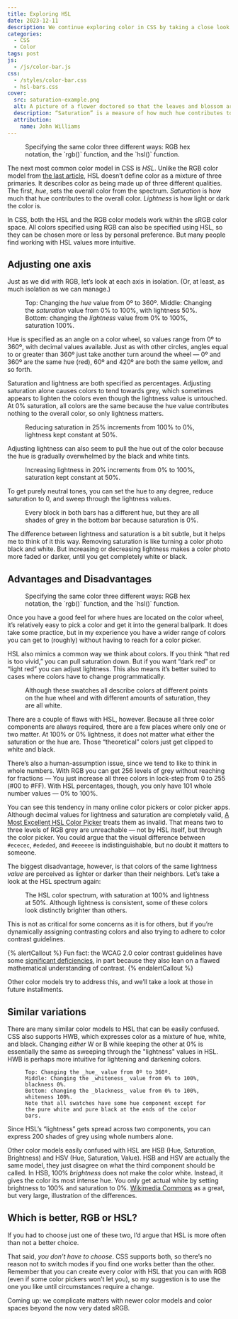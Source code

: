 ```yaml
---
title: Exploring HSL
date: 2023-12-11
description: We continue exploring color in CSS by taking a close look at HSL.
categories:
  - CSS
  - Color
tags: post
js:
  - /js/color-bar.js
css:
  - /styles/color-bar.css
  - hsl-bars.css
cover:
  src: saturation-example.png
  alt: A picture of a flower doctored so that the leaves and blossom are brilliant green and purple on the left, but fade into shades of grey on the right.
  description: “Saturation” is a measure of how much hue contributes to a color. Here is a picture of a Guzmania Bromeliad (I think) with saturation decreasing from left to right.
  attribution:
    name: John Williams
---
```


<figure class="right">
  <labeled-swatch color="#c414b3" label="#c414b3"></labeled-swatch>
  <labeled-swatch color="rgb(196 20 179)" label="rgb(196 20 179)"></labeled-swatch>
  <labeled-swatch color="hsl(306deg, 81%, 42%)" label="hsl(306deg 81% 42%)"></labeled-swatch>
  <figcaption>
    Specifying the same color three different ways: RGB hex notation, the `rgb()` function, and the `hsl()` function.
  </figcaption>
</figure>

The next most common color model in CSS is _HSL_. Unlike the RGB color model from [the last article](../exploring-rgb/), HSL doesn’t define color as a mixture of three primaries. It describes color as being made up of three different qualities. The first, _hue_, sets the overall color from the spectrum. _Saturation_ is how much that hue contributes to the overall color. _Lightness_ is how light or dark the color is.

In CSS, both the HSL and the RGB color models work within the sRGB color space. All colors specified using RGB can also be specified using HSL, so they can be chosen more or less by personal preference. But many people find working with HSL values more intuitive.

## Adjusting one axis

Just as we did with RGB, let’s look at each axis in isolation. (Or, at least, as much isolation as we can manage.)

<figure>
<color-bar numswatches="18" class="hsl hue" style="margin-bottom: 1rem;"></color-bar>
<color-bar numswatches="20" class="hsl saturation" style="margin-bottom: 1rem;"></color-bar>
<color-bar numswatches="20" class="hsl lightness" style="margin-bottom: 1rem;"></color-bar>
<figcaption>

  Top: Changing the _hue_ value from 0º to 360º.
  Middle: Changing the _saturation_ value from 0% to 100%, with lightness 50%.
  Bottom: changing the _lightness_ value from 0% to 100%, saturation 100%.

</figcaption>
</figure>

Hue is specified as an angle on a color wheel, so values range from 0º to 360º, with decimal values available. Just as with other circles, angles equal to or greater than 360º just take another turn around the wheel — 0º and 360º are the same hue (red), 60º and 420º are both the same yellow, and so forth.

Saturation and lightness are both specified as percentages. Adjusting saturation alone causes colors to tend towards grey, which sometimes appears to lighten the colors even though the lightness value is untouched. At 0% saturation, all colors are the same because the hue value contributes nothing to the overall color, so only lightness matters.

<figure>
  <color-bar numswatches="16" class="hsl hue" style="--s: 100%"></color-bar>
  <color-bar numswatches="16" class="hsl hue" style="--s: 75%"></color-bar>
  <color-bar numswatches="16" class="hsl hue" style="--s: 50%"></color-bar>
  <color-bar numswatches="16" class="hsl hue" style="--s: 25%"></color-bar>
  <color-bar numswatches="16" class="hsl hue" style="--s: 0%"></color-bar>
  <figcaption>
    Reducing saturation in 25% increments from 100% to 0%, lightness kept constant at 50%.
  </figcaption>
</figure>

Adjusting lightness can also seem to pull the hue out of the color because the hue is gradually overwhelmed by the black and white tints.

<figure>
  <color-bar numswatches="16" class="hsl hue" style="--l: 0%"></color-bar>
  <color-bar numswatches="16" class="hsl hue" style="--l: 20%"></color-bar>
  <color-bar numswatches="16" class="hsl hue" style="--l: 40%"></color-bar>
  <color-bar numswatches="16" class="hsl hue" style="--l: 60%"></color-bar>
  <color-bar numswatches="16" class="hsl hue" style="--l: 80%"></color-bar>
  <color-bar numswatches="16" class="hsl hue" style="--l: 100%"></color-bar>
  <figcaption>
    Increasing lightness in 20% increments from 0% to 100%, saturation kept constant at 50%.
  </figcaption>
</figure>

To get purely neutral tones, you can set the hue to any degree, reduce saturation to 0, and sweep through the lightness values.

<figure>
  <color-bar numswatches="16" class="hsl lightness" style="--s: 0%"></color-bar>
  <color-bar numswatches="16" class="hsl hue" style="--l: 25%"></color-bar>
  <figcaption>
    Every block in both bars has a different hue, but they are all shades of grey in the bottom bar because saturation is 0%.
  </figcaption>
</figure>

The difference between lightness and saturation is a bit subtle, but it helps me to think of it this way. Removing saturation is like turning a color photo black and white. But increasing or decreasing lightness makes a color photo more faded or darker, until you get completely white or black.

## Advantages and Disadvantages

<figure class="right">
  <labeled-swatch color="hsl(60deg 70% 50%)" label="#c414b3"></labeled-swatch>
  <labeled-swatch color="rgb(196 20 179)" label="rgb(196 20 179)"></labeled-swatch>
  <labeled-swatch color="hsl(306deg, 81%, 42%)" label="hsl(306deg 81% 42%)"></labeled-swatch>
  <figcaption>
    Specifying the same color three different ways: RGB hex notation, the `rgb()` function, and the `hsl()` function.
  </figcaption>
</figure>

Once you have a good feel for where hues are located on the color wheel, it’s relatively easy to pick a color and get it into the general ballpark. It does take some practice, but in my experience you have a wider range of colors you can get to (roughly) without having to reach for a color picker.

HSL also mimics a common way we think about colors. If you think “that red is too vivid,” you can pull saturation down. But if you want “dark red” or “light red” you can adjust lightness. This also means it’s better suited to cases where colors have to change programmatically.

<figure class="right">
  <labeled-swatch color="hsl(270deg 100% 100%)" label="hsl(270deg 100% 100%)"></labeled-swatch>
  <labeled-swatch color="hsl(60deg 75% 100%)" label="hsl(60deg 75% 100%)"></labeled-swatch>
  <labeled-swatch color="hsl(43.23deg 0% 100%)" label="hsl(43.23deg 0% 100%)"></labeled-swatch>
  <figcaption>
    Although these swatches all describe colors at different points on the hue wheel and with different amounts of saturation, they are all white.
  </figcaption>
</figure>

There are a couple of flaws with HSL, however. Because all three color components are always required, there are a few places where only one or two matter. At 100% or 0% lightness, it does not matter what either the saturation or the hue are. Those “theoretical” colors just get clipped to white and black.

There’s also a human-assumption issue, since we tend to like to think in whole numbers. With RGB you can get 256 levels of grey without reaching for fractions — You just increase all three colors in lock-step from 0 to 255 (#00 to #FF). With HSL percentages, though, you only have 101 whole number values — 0% to 100%.

You can see this tendency in many online color pickers or color picker apps. Although decimal values for lightness and saturation are completely valid, [A Most Excellent HSL Color Picker](https://hslpicker.com/#f0f0f0) treats them as invalid. That means two to three levels of RGB grey are unreachable — not by HSL itself, but through the color picker. You could argue that the visual difference between `#ececec`, `#ededed`, and `#eeeeee` is indistinguishable, but no doubt it matters to someone.

The biggest disadvantage, however, is that colors of the same lightness _value_ are perceived as lighter or darker than their neighbors. Let’s take a look at the HSL spectrum again:

<figure>
  <color-bar numswatches="18" class="hsl hue" style="--s: 100%"></color-bar>
  <figcaption>
    The HSL color spectrum, with saturation at 100% and lightness at 50%. Although lightness is consistent, some of these colors look distinctly brighter than others.
  </figcaption>
</figure>

This is not as critical for some concerns as it is for others, but if you’re dynamically assigning contrasting colors and also trying to adhere to color contrast guidelines.

{% alertCallout %}
Fun fact: the WCAG 2.0 color contrast guidelines have some [significant deficiencies](https://git.apcacontrast.com/documentation/WhyAPCA), in part because they also lean on a flawed mathematical  understanding of contrast.
{% endalertCallout %}

Other color models try to address this, and we’ll take a look at those in future installments.

## Similar variations

There are many similar color models to HSL that can be easily confused. CSS also supports HWB, which expresses color as a mixture of hue, white, and black. Changing _either_ W or B while keeping the other at 0% is essentially the same as sweeping through the "lightness" values in HSL. HWB is perhaps more intuitive for lightening and darkening colors.

<figure>
  <color-bar numswatches="16" class="hwb hue" style="margin-bottom: 1rem;"></color-bar>
  <color-bar numswatches="16" class="hwb whiteness" style="margin-bottom: 1rem;"></color-bar>
  <color-bar numswatches="16" class="hwb blackness" style="margin-bottom: 1rem;"></color-bar>
  <figcaption>

    Top: Changing the _hue_ value from 0º to 360º.
    Middle: Changing the _whiteness_ value from 0% to 100%, blackness 0%.
    Bottom: changing the _blackness_ value from 0% to 100%, whiteness 100%.
    Note that all swatches have some hue component except for the pure white and pure black at the ends of the color bars.

  </figcaption>
</figure>

Since HSL’s “lightness” gets spread across two components, you can express 200 shades of grey using whole numbers alone.

Other color models easily confused with HSL are HSB (Hue, Saturation, Brightness) and HSV (Hue, Saturation, Value). HSB and HSV are actually the same model, they just disagree on what the third component should be called. In HSB, 100% _brightness_ does not make the color white. Instead, it gives the color its most intense hue. You only get actual white by setting brightness to 100% and saturation to 0%. [Wikimedia Commons](https://commons.wikimedia.org/wiki/File:Hsl-hsv_models_b.svg) as a great, but very large, illustration of the differences.

## Which is better, RGB or HSL?

If you had to choose just one of these two, I’d argue that HSL is more often than not a better choice.

That said, _you don’t have to choose_. CSS supports both, so there’s no reason not to switch modes if you find one works better than the other. Remember that you can create every color with HSL that you can with RGB (even if some color pickers won’t let you), so my suggestion is to use the one you like until circumstances require a change.

Coming up: we complicate matters with newer color models and color spaces beyond the now very dated sRGB.


